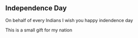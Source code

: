 ## Independence Day

On behalf of every Indians I wish you happy indendence day


This is a small gift for my nation